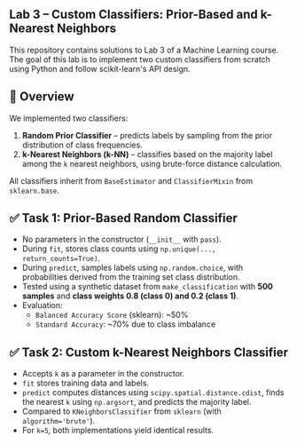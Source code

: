## Lab 3 – Custom Classifiers: Prior-Based and k-Nearest Neighbors

This repository contains solutions to Lab 3 of a Machine Learning course. The goal of this lab is to implement two custom classifiers from scratch using Python and follow scikit-learn's API design.

## 🧠 Overview

We implemented two classifiers:
1. **Random Prior Classifier** – predicts labels by sampling from the prior distribution of class frequencies.
2. **k-Nearest Neighbors (k-NN)** – classifies based on the majority label among the `k` nearest neighbors, using brute-force distance calculation.

All classifiers inherit from `BaseEstimator` and `ClassifierMixin` from `sklearn.base`.

## ✅ Task 1: Prior-Based Random Classifier

- No parameters in the constructor (`__init__` with `pass`).
- During `fit`, stores class counts using `np.unique(..., return_counts=True)`.
- During `predict`, samples labels using `np.random.choice`, with probabilities derived from the training set class distribution.
- Tested using a synthetic dataset from `make_classification` with **500 samples** and **class weights 0.8 (class 0) and 0.2 (class 1)**.
- Evaluation:
  - `Balanced Accuracy Score` (sklearn): ~50%
  - `Standard Accuracy`: ~70% due to class imbalance

## ✅ Task 2: Custom k-Nearest Neighbors Classifier

- Accepts `k` as a parameter in the constructor.
- `fit` stores training data and labels.
- `predict` computes distances using `scipy.spatial.distance.cdist`, finds the nearest `k` using `np.argsort`, and predicts the majority label.
- Compared to `KNeighborsClassifier` from `sklearn` (with `algorithm='brute'`).
- For `k=5`, both implementations yield identical results.
